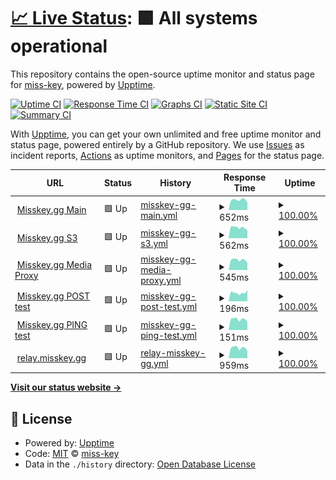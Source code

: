 # [📈 Live Status](https://status.misskey.gg): <!--live status--> **🟩 All systems operational**

This repository contains the open-source uptime monitor and status page for [miss-key](https://status.misskey.gg), powered by [Upptime](https://github.com/upptime/upptime).

[![Uptime CI](https://github.com/miss-key/uptime/workflows/Uptime%20CI/badge.svg)](https://github.com/miss-key/uptime/actions?query=workflow%3A%22Uptime+CI%22)
[![Response Time CI](https://github.com/miss-key/uptime/workflows/Response%20Time%20CI/badge.svg)](https://github.com/miss-key/uptime/actions?query=workflow%3A%22Response+Time+CI%22)
[![Graphs CI](https://github.com/miss-key/uptime/workflows/Graphs%20CI/badge.svg)](https://github.com/miss-key/uptime/actions?query=workflow%3A%22Graphs+CI%22)
[![Static Site CI](https://github.com/miss-key/uptime/workflows/Static%20Site%20CI/badge.svg)](https://github.com/miss-key/uptime/actions?query=workflow%3A%22Static+Site+CI%22)
[![Summary CI](https://github.com/miss-key/uptime/workflows/Summary%20CI/badge.svg)](https://github.com/miss-key/uptime/actions?query=workflow%3A%22Summary+CI%22)

With [Upptime](https://upptime.js.org), you can get your own unlimited and free uptime monitor and status page, powered entirely by a GitHub repository. We use [Issues](https://github.com/miss-key/uptime/issues) as incident reports, [Actions](https://github.com/miss-key/uptime/actions) as uptime monitors, and [Pages](https://status.misskey.gg) for the status page.

<!--start: status pages-->
<!-- This summary is generated by Upptime (https://github.com/upptime/upptime) -->
<!-- Do not edit this manually, your changes will be overwritten -->
<!-- prettier-ignore -->
| URL | Status | History | Response Time | Uptime |
| --- | ------ | ------- | ------------- | ------ |
| <img alt="" src="https://icons.duckduckgo.com/ip3/misskey.gg.ico" height="13"> [Misskey.gg Main](https://misskey.gg) | 🟩 Up | [misskey-gg-main.yml](https://github.com/miss-key/uptime/commits/HEAD/history/misskey-gg-main.yml) | <details><summary><img alt="Response time graph" src="./graphs/misskey-gg-main/response-time-week.png" height="20"> 652ms</summary><br><a href="https://status.misskey.gg/history/misskey-gg-main"><img alt="Response time 713" src="https://img.shields.io/endpoint?url=https%3A%2F%2Fraw.githubusercontent.com%2Fmiss-key%2Fuptime%2FHEAD%2Fapi%2Fmisskey-gg-main%2Fresponse-time.json"></a><br><a href="https://status.misskey.gg/history/misskey-gg-main"><img alt="24-hour response time 775" src="https://img.shields.io/endpoint?url=https%3A%2F%2Fraw.githubusercontent.com%2Fmiss-key%2Fuptime%2FHEAD%2Fapi%2Fmisskey-gg-main%2Fresponse-time-day.json"></a><br><a href="https://status.misskey.gg/history/misskey-gg-main"><img alt="7-day response time 652" src="https://img.shields.io/endpoint?url=https%3A%2F%2Fraw.githubusercontent.com%2Fmiss-key%2Fuptime%2FHEAD%2Fapi%2Fmisskey-gg-main%2Fresponse-time-week.json"></a><br><a href="https://status.misskey.gg/history/misskey-gg-main"><img alt="30-day response time 633" src="https://img.shields.io/endpoint?url=https%3A%2F%2Fraw.githubusercontent.com%2Fmiss-key%2Fuptime%2FHEAD%2Fapi%2Fmisskey-gg-main%2Fresponse-time-month.json"></a><br><a href="https://status.misskey.gg/history/misskey-gg-main"><img alt="1-year response time 713" src="https://img.shields.io/endpoint?url=https%3A%2F%2Fraw.githubusercontent.com%2Fmiss-key%2Fuptime%2FHEAD%2Fapi%2Fmisskey-gg-main%2Fresponse-time-year.json"></a></details> | <details><summary><a href="https://status.misskey.gg/history/misskey-gg-main">100.00%</a></summary><a href="https://status.misskey.gg/history/misskey-gg-main"><img alt="All-time uptime 99.72%" src="https://img.shields.io/endpoint?url=https%3A%2F%2Fraw.githubusercontent.com%2Fmiss-key%2Fuptime%2FHEAD%2Fapi%2Fmisskey-gg-main%2Fuptime.json"></a><br><a href="https://status.misskey.gg/history/misskey-gg-main"><img alt="24-hour uptime 100.00%" src="https://img.shields.io/endpoint?url=https%3A%2F%2Fraw.githubusercontent.com%2Fmiss-key%2Fuptime%2FHEAD%2Fapi%2Fmisskey-gg-main%2Fuptime-day.json"></a><br><a href="https://status.misskey.gg/history/misskey-gg-main"><img alt="7-day uptime 100.00%" src="https://img.shields.io/endpoint?url=https%3A%2F%2Fraw.githubusercontent.com%2Fmiss-key%2Fuptime%2FHEAD%2Fapi%2Fmisskey-gg-main%2Fuptime-week.json"></a><br><a href="https://status.misskey.gg/history/misskey-gg-main"><img alt="30-day uptime 100.00%" src="https://img.shields.io/endpoint?url=https%3A%2F%2Fraw.githubusercontent.com%2Fmiss-key%2Fuptime%2FHEAD%2Fapi%2Fmisskey-gg-main%2Fuptime-month.json"></a><br><a href="https://status.misskey.gg/history/misskey-gg-main"><img alt="1-year uptime 99.72%" src="https://img.shields.io/endpoint?url=https%3A%2F%2Fraw.githubusercontent.com%2Fmiss-key%2Fuptime%2FHEAD%2Fapi%2Fmisskey-gg-main%2Fuptime-year.json"></a></details>
| <img alt="" src="https://icons.duckduckgo.com/ip3/sss.misskey.gg.ico" height="13"> [Misskey.gg S3](https://sss.misskey.gg/sss/) | 🟩 Up | [misskey-gg-s3.yml](https://github.com/miss-key/uptime/commits/HEAD/history/misskey-gg-s3.yml) | <details><summary><img alt="Response time graph" src="./graphs/misskey-gg-s3/response-time-week.png" height="20"> 562ms</summary><br><a href="https://status.misskey.gg/history/misskey-gg-s3"><img alt="Response time 608" src="https://img.shields.io/endpoint?url=https%3A%2F%2Fraw.githubusercontent.com%2Fmiss-key%2Fuptime%2FHEAD%2Fapi%2Fmisskey-gg-s3%2Fresponse-time.json"></a><br><a href="https://status.misskey.gg/history/misskey-gg-s3"><img alt="24-hour response time 549" src="https://img.shields.io/endpoint?url=https%3A%2F%2Fraw.githubusercontent.com%2Fmiss-key%2Fuptime%2FHEAD%2Fapi%2Fmisskey-gg-s3%2Fresponse-time-day.json"></a><br><a href="https://status.misskey.gg/history/misskey-gg-s3"><img alt="7-day response time 562" src="https://img.shields.io/endpoint?url=https%3A%2F%2Fraw.githubusercontent.com%2Fmiss-key%2Fuptime%2FHEAD%2Fapi%2Fmisskey-gg-s3%2Fresponse-time-week.json"></a><br><a href="https://status.misskey.gg/history/misskey-gg-s3"><img alt="30-day response time 573" src="https://img.shields.io/endpoint?url=https%3A%2F%2Fraw.githubusercontent.com%2Fmiss-key%2Fuptime%2FHEAD%2Fapi%2Fmisskey-gg-s3%2Fresponse-time-month.json"></a><br><a href="https://status.misskey.gg/history/misskey-gg-s3"><img alt="1-year response time 608" src="https://img.shields.io/endpoint?url=https%3A%2F%2Fraw.githubusercontent.com%2Fmiss-key%2Fuptime%2FHEAD%2Fapi%2Fmisskey-gg-s3%2Fresponse-time-year.json"></a></details> | <details><summary><a href="https://status.misskey.gg/history/misskey-gg-s3">100.00%</a></summary><a href="https://status.misskey.gg/history/misskey-gg-s3"><img alt="All-time uptime 99.80%" src="https://img.shields.io/endpoint?url=https%3A%2F%2Fraw.githubusercontent.com%2Fmiss-key%2Fuptime%2FHEAD%2Fapi%2Fmisskey-gg-s3%2Fuptime.json"></a><br><a href="https://status.misskey.gg/history/misskey-gg-s3"><img alt="24-hour uptime 100.00%" src="https://img.shields.io/endpoint?url=https%3A%2F%2Fraw.githubusercontent.com%2Fmiss-key%2Fuptime%2FHEAD%2Fapi%2Fmisskey-gg-s3%2Fuptime-day.json"></a><br><a href="https://status.misskey.gg/history/misskey-gg-s3"><img alt="7-day uptime 100.00%" src="https://img.shields.io/endpoint?url=https%3A%2F%2Fraw.githubusercontent.com%2Fmiss-key%2Fuptime%2FHEAD%2Fapi%2Fmisskey-gg-s3%2Fuptime-week.json"></a><br><a href="https://status.misskey.gg/history/misskey-gg-s3"><img alt="30-day uptime 99.62%" src="https://img.shields.io/endpoint?url=https%3A%2F%2Fraw.githubusercontent.com%2Fmiss-key%2Fuptime%2FHEAD%2Fapi%2Fmisskey-gg-s3%2Fuptime-month.json"></a><br><a href="https://status.misskey.gg/history/misskey-gg-s3"><img alt="1-year uptime 99.80%" src="https://img.shields.io/endpoint?url=https%3A%2F%2Fraw.githubusercontent.com%2Fmiss-key%2Fuptime%2FHEAD%2Fapi%2Fmisskey-gg-s3%2Fuptime-year.json"></a></details>
| <img alt="" src="https://icons.duckduckgo.com/ip3/p.misskey.gg.ico" height="13"> [Misskey.gg Media Proxy](https://p.misskey.gg/image.webp?url=https%3A%2F%2Fwww.google.com%2Fimages%2Fbranding%2Fgooglelogo%2F2x%2Fgooglelogo_light_color_272x92dp.png) | 🟩 Up | [misskey-gg-media-proxy.yml](https://github.com/miss-key/uptime/commits/HEAD/history/misskey-gg-media-proxy.yml) | <details><summary><img alt="Response time graph" src="./graphs/misskey-gg-media-proxy/response-time-week.png" height="20"> 545ms</summary><br><a href="https://status.misskey.gg/history/misskey-gg-media-proxy"><img alt="Response time 673" src="https://img.shields.io/endpoint?url=https%3A%2F%2Fraw.githubusercontent.com%2Fmiss-key%2Fuptime%2FHEAD%2Fapi%2Fmisskey-gg-media-proxy%2Fresponse-time.json"></a><br><a href="https://status.misskey.gg/history/misskey-gg-media-proxy"><img alt="24-hour response time 549" src="https://img.shields.io/endpoint?url=https%3A%2F%2Fraw.githubusercontent.com%2Fmiss-key%2Fuptime%2FHEAD%2Fapi%2Fmisskey-gg-media-proxy%2Fresponse-time-day.json"></a><br><a href="https://status.misskey.gg/history/misskey-gg-media-proxy"><img alt="7-day response time 545" src="https://img.shields.io/endpoint?url=https%3A%2F%2Fraw.githubusercontent.com%2Fmiss-key%2Fuptime%2FHEAD%2Fapi%2Fmisskey-gg-media-proxy%2Fresponse-time-week.json"></a><br><a href="https://status.misskey.gg/history/misskey-gg-media-proxy"><img alt="30-day response time 572" src="https://img.shields.io/endpoint?url=https%3A%2F%2Fraw.githubusercontent.com%2Fmiss-key%2Fuptime%2FHEAD%2Fapi%2Fmisskey-gg-media-proxy%2Fresponse-time-month.json"></a><br><a href="https://status.misskey.gg/history/misskey-gg-media-proxy"><img alt="1-year response time 673" src="https://img.shields.io/endpoint?url=https%3A%2F%2Fraw.githubusercontent.com%2Fmiss-key%2Fuptime%2FHEAD%2Fapi%2Fmisskey-gg-media-proxy%2Fresponse-time-year.json"></a></details> | <details><summary><a href="https://status.misskey.gg/history/misskey-gg-media-proxy">100.00%</a></summary><a href="https://status.misskey.gg/history/misskey-gg-media-proxy"><img alt="All-time uptime 99.87%" src="https://img.shields.io/endpoint?url=https%3A%2F%2Fraw.githubusercontent.com%2Fmiss-key%2Fuptime%2FHEAD%2Fapi%2Fmisskey-gg-media-proxy%2Fuptime.json"></a><br><a href="https://status.misskey.gg/history/misskey-gg-media-proxy"><img alt="24-hour uptime 100.00%" src="https://img.shields.io/endpoint?url=https%3A%2F%2Fraw.githubusercontent.com%2Fmiss-key%2Fuptime%2FHEAD%2Fapi%2Fmisskey-gg-media-proxy%2Fuptime-day.json"></a><br><a href="https://status.misskey.gg/history/misskey-gg-media-proxy"><img alt="7-day uptime 100.00%" src="https://img.shields.io/endpoint?url=https%3A%2F%2Fraw.githubusercontent.com%2Fmiss-key%2Fuptime%2FHEAD%2Fapi%2Fmisskey-gg-media-proxy%2Fuptime-week.json"></a><br><a href="https://status.misskey.gg/history/misskey-gg-media-proxy"><img alt="30-day uptime 100.00%" src="https://img.shields.io/endpoint?url=https%3A%2F%2Fraw.githubusercontent.com%2Fmiss-key%2Fuptime%2FHEAD%2Fapi%2Fmisskey-gg-media-proxy%2Fuptime-month.json"></a><br><a href="https://status.misskey.gg/history/misskey-gg-media-proxy"><img alt="1-year uptime 99.87%" src="https://img.shields.io/endpoint?url=https%3A%2F%2Fraw.githubusercontent.com%2Fmiss-key%2Fuptime%2FHEAD%2Fapi%2Fmisskey-gg-media-proxy%2Fuptime-year.json"></a></details>
| <img alt="" src="https://icons.duckduckgo.com/ip3/misskey.gg.ico" height="13"> [Misskey.gg POST test](https://misskey.gg/api/get-online-users-count) | 🟩 Up | [misskey-gg-post-test.yml](https://github.com/miss-key/uptime/commits/HEAD/history/misskey-gg-post-test.yml) | <details><summary><img alt="Response time graph" src="./graphs/misskey-gg-post-test/response-time-week.png" height="20"> 196ms</summary><br><a href="https://status.misskey.gg/history/misskey-gg-post-test"><img alt="Response time 324" src="https://img.shields.io/endpoint?url=https%3A%2F%2Fraw.githubusercontent.com%2Fmiss-key%2Fuptime%2FHEAD%2Fapi%2Fmisskey-gg-post-test%2Fresponse-time.json"></a><br><a href="https://status.misskey.gg/history/misskey-gg-post-test"><img alt="24-hour response time 189" src="https://img.shields.io/endpoint?url=https%3A%2F%2Fraw.githubusercontent.com%2Fmiss-key%2Fuptime%2FHEAD%2Fapi%2Fmisskey-gg-post-test%2Fresponse-time-day.json"></a><br><a href="https://status.misskey.gg/history/misskey-gg-post-test"><img alt="7-day response time 196" src="https://img.shields.io/endpoint?url=https%3A%2F%2Fraw.githubusercontent.com%2Fmiss-key%2Fuptime%2FHEAD%2Fapi%2Fmisskey-gg-post-test%2Fresponse-time-week.json"></a><br><a href="https://status.misskey.gg/history/misskey-gg-post-test"><img alt="30-day response time 193" src="https://img.shields.io/endpoint?url=https%3A%2F%2Fraw.githubusercontent.com%2Fmiss-key%2Fuptime%2FHEAD%2Fapi%2Fmisskey-gg-post-test%2Fresponse-time-month.json"></a><br><a href="https://status.misskey.gg/history/misskey-gg-post-test"><img alt="1-year response time 324" src="https://img.shields.io/endpoint?url=https%3A%2F%2Fraw.githubusercontent.com%2Fmiss-key%2Fuptime%2FHEAD%2Fapi%2Fmisskey-gg-post-test%2Fresponse-time-year.json"></a></details> | <details><summary><a href="https://status.misskey.gg/history/misskey-gg-post-test">100.00%</a></summary><a href="https://status.misskey.gg/history/misskey-gg-post-test"><img alt="All-time uptime 99.42%" src="https://img.shields.io/endpoint?url=https%3A%2F%2Fraw.githubusercontent.com%2Fmiss-key%2Fuptime%2FHEAD%2Fapi%2Fmisskey-gg-post-test%2Fuptime.json"></a><br><a href="https://status.misskey.gg/history/misskey-gg-post-test"><img alt="24-hour uptime 100.00%" src="https://img.shields.io/endpoint?url=https%3A%2F%2Fraw.githubusercontent.com%2Fmiss-key%2Fuptime%2FHEAD%2Fapi%2Fmisskey-gg-post-test%2Fuptime-day.json"></a><br><a href="https://status.misskey.gg/history/misskey-gg-post-test"><img alt="7-day uptime 100.00%" src="https://img.shields.io/endpoint?url=https%3A%2F%2Fraw.githubusercontent.com%2Fmiss-key%2Fuptime%2FHEAD%2Fapi%2Fmisskey-gg-post-test%2Fuptime-week.json"></a><br><a href="https://status.misskey.gg/history/misskey-gg-post-test"><img alt="30-day uptime 99.47%" src="https://img.shields.io/endpoint?url=https%3A%2F%2Fraw.githubusercontent.com%2Fmiss-key%2Fuptime%2FHEAD%2Fapi%2Fmisskey-gg-post-test%2Fuptime-month.json"></a><br><a href="https://status.misskey.gg/history/misskey-gg-post-test"><img alt="1-year uptime 99.42%" src="https://img.shields.io/endpoint?url=https%3A%2F%2Fraw.githubusercontent.com%2Fmiss-key%2Fuptime%2FHEAD%2Fapi%2Fmisskey-gg-post-test%2Fuptime-year.json"></a></details>
| <img alt="" src="https://icons.duckduckgo.com/ip3/null.ico" height="13"> [Misskey.gg PING test](misskey.gg) | 🟩 Up | [misskey-gg-ping-test.yml](https://github.com/miss-key/uptime/commits/HEAD/history/misskey-gg-ping-test.yml) | <details><summary><img alt="Response time graph" src="./graphs/misskey-gg-ping-test/response-time-week.png" height="20"> 151ms</summary><br><a href="https://status.misskey.gg/history/misskey-gg-ping-test"><img alt="Response time 158" src="https://img.shields.io/endpoint?url=https%3A%2F%2Fraw.githubusercontent.com%2Fmiss-key%2Fuptime%2FHEAD%2Fapi%2Fmisskey-gg-ping-test%2Fresponse-time.json"></a><br><a href="https://status.misskey.gg/history/misskey-gg-ping-test"><img alt="24-hour response time 163" src="https://img.shields.io/endpoint?url=https%3A%2F%2Fraw.githubusercontent.com%2Fmiss-key%2Fuptime%2FHEAD%2Fapi%2Fmisskey-gg-ping-test%2Fresponse-time-day.json"></a><br><a href="https://status.misskey.gg/history/misskey-gg-ping-test"><img alt="7-day response time 151" src="https://img.shields.io/endpoint?url=https%3A%2F%2Fraw.githubusercontent.com%2Fmiss-key%2Fuptime%2FHEAD%2Fapi%2Fmisskey-gg-ping-test%2Fresponse-time-week.json"></a><br><a href="https://status.misskey.gg/history/misskey-gg-ping-test"><img alt="30-day response time 155" src="https://img.shields.io/endpoint?url=https%3A%2F%2Fraw.githubusercontent.com%2Fmiss-key%2Fuptime%2FHEAD%2Fapi%2Fmisskey-gg-ping-test%2Fresponse-time-month.json"></a><br><a href="https://status.misskey.gg/history/misskey-gg-ping-test"><img alt="1-year response time 158" src="https://img.shields.io/endpoint?url=https%3A%2F%2Fraw.githubusercontent.com%2Fmiss-key%2Fuptime%2FHEAD%2Fapi%2Fmisskey-gg-ping-test%2Fresponse-time-year.json"></a></details> | <details><summary><a href="https://status.misskey.gg/history/misskey-gg-ping-test">100.00%</a></summary><a href="https://status.misskey.gg/history/misskey-gg-ping-test"><img alt="All-time uptime 99.93%" src="https://img.shields.io/endpoint?url=https%3A%2F%2Fraw.githubusercontent.com%2Fmiss-key%2Fuptime%2FHEAD%2Fapi%2Fmisskey-gg-ping-test%2Fuptime.json"></a><br><a href="https://status.misskey.gg/history/misskey-gg-ping-test"><img alt="24-hour uptime 100.00%" src="https://img.shields.io/endpoint?url=https%3A%2F%2Fraw.githubusercontent.com%2Fmiss-key%2Fuptime%2FHEAD%2Fapi%2Fmisskey-gg-ping-test%2Fuptime-day.json"></a><br><a href="https://status.misskey.gg/history/misskey-gg-ping-test"><img alt="7-day uptime 100.00%" src="https://img.shields.io/endpoint?url=https%3A%2F%2Fraw.githubusercontent.com%2Fmiss-key%2Fuptime%2FHEAD%2Fapi%2Fmisskey-gg-ping-test%2Fuptime-week.json"></a><br><a href="https://status.misskey.gg/history/misskey-gg-ping-test"><img alt="30-day uptime 100.00%" src="https://img.shields.io/endpoint?url=https%3A%2F%2Fraw.githubusercontent.com%2Fmiss-key%2Fuptime%2FHEAD%2Fapi%2Fmisskey-gg-ping-test%2Fuptime-month.json"></a><br><a href="https://status.misskey.gg/history/misskey-gg-ping-test"><img alt="1-year uptime 99.93%" src="https://img.shields.io/endpoint?url=https%3A%2F%2Fraw.githubusercontent.com%2Fmiss-key%2Fuptime%2FHEAD%2Fapi%2Fmisskey-gg-ping-test%2Fuptime-year.json"></a></details>
| <img alt="" src="https://icons.duckduckgo.com/ip3/relay.misskey.gg.ico" height="13"> [relay.misskey.gg](https://relay.misskey.gg/) | 🟩 Up | [relay-misskey-gg.yml](https://github.com/miss-key/uptime/commits/HEAD/history/relay-misskey-gg.yml) | <details><summary><img alt="Response time graph" src="./graphs/relay-misskey-gg/response-time-week.png" height="20"> 959ms</summary><br><a href="https://status.misskey.gg/history/relay-misskey-gg"><img alt="Response time 829" src="https://img.shields.io/endpoint?url=https%3A%2F%2Fraw.githubusercontent.com%2Fmiss-key%2Fuptime%2FHEAD%2Fapi%2Frelay-misskey-gg%2Fresponse-time.json"></a><br><a href="https://status.misskey.gg/history/relay-misskey-gg"><img alt="24-hour response time 1014" src="https://img.shields.io/endpoint?url=https%3A%2F%2Fraw.githubusercontent.com%2Fmiss-key%2Fuptime%2FHEAD%2Fapi%2Frelay-misskey-gg%2Fresponse-time-day.json"></a><br><a href="https://status.misskey.gg/history/relay-misskey-gg"><img alt="7-day response time 959" src="https://img.shields.io/endpoint?url=https%3A%2F%2Fraw.githubusercontent.com%2Fmiss-key%2Fuptime%2FHEAD%2Fapi%2Frelay-misskey-gg%2Fresponse-time-week.json"></a><br><a href="https://status.misskey.gg/history/relay-misskey-gg"><img alt="30-day response time 1653" src="https://img.shields.io/endpoint?url=https%3A%2F%2Fraw.githubusercontent.com%2Fmiss-key%2Fuptime%2FHEAD%2Fapi%2Frelay-misskey-gg%2Fresponse-time-month.json"></a><br><a href="https://status.misskey.gg/history/relay-misskey-gg"><img alt="1-year response time 829" src="https://img.shields.io/endpoint?url=https%3A%2F%2Fraw.githubusercontent.com%2Fmiss-key%2Fuptime%2FHEAD%2Fapi%2Frelay-misskey-gg%2Fresponse-time-year.json"></a></details> | <details><summary><a href="https://status.misskey.gg/history/relay-misskey-gg">100.00%</a></summary><a href="https://status.misskey.gg/history/relay-misskey-gg"><img alt="All-time uptime 99.69%" src="https://img.shields.io/endpoint?url=https%3A%2F%2Fraw.githubusercontent.com%2Fmiss-key%2Fuptime%2FHEAD%2Fapi%2Frelay-misskey-gg%2Fuptime.json"></a><br><a href="https://status.misskey.gg/history/relay-misskey-gg"><img alt="24-hour uptime 100.00%" src="https://img.shields.io/endpoint?url=https%3A%2F%2Fraw.githubusercontent.com%2Fmiss-key%2Fuptime%2FHEAD%2Fapi%2Frelay-misskey-gg%2Fuptime-day.json"></a><br><a href="https://status.misskey.gg/history/relay-misskey-gg"><img alt="7-day uptime 100.00%" src="https://img.shields.io/endpoint?url=https%3A%2F%2Fraw.githubusercontent.com%2Fmiss-key%2Fuptime%2FHEAD%2Fapi%2Frelay-misskey-gg%2Fuptime-week.json"></a><br><a href="https://status.misskey.gg/history/relay-misskey-gg"><img alt="30-day uptime 100.00%" src="https://img.shields.io/endpoint?url=https%3A%2F%2Fraw.githubusercontent.com%2Fmiss-key%2Fuptime%2FHEAD%2Fapi%2Frelay-misskey-gg%2Fuptime-month.json"></a><br><a href="https://status.misskey.gg/history/relay-misskey-gg"><img alt="1-year uptime 99.69%" src="https://img.shields.io/endpoint?url=https%3A%2F%2Fraw.githubusercontent.com%2Fmiss-key%2Fuptime%2FHEAD%2Fapi%2Frelay-misskey-gg%2Fuptime-year.json"></a></details>

<!--end: status pages-->

[**Visit our status website →**](https://status.misskey.gg)

## 📄 License

- Powered by: [Upptime](https://github.com/upptime/upptime)
- Code: [MIT](./LICENSE) © [miss-key](https://status.misskey.gg)
- Data in the `./history` directory: [Open Database License](https://opendatacommons.org/licenses/odbl/1-0/)
